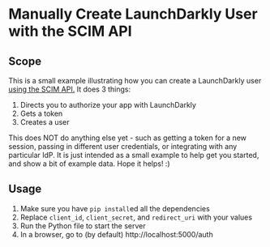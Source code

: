 # Manually Create LaunchDarkly User with the SCIM API

## Scope
This is a small example illustrating how you can create a LaunchDarkly user [using the SCIM API.](https://docs.launchdarkly.com/home/account-security/sso#user-provisioning-with-scim) It does 3 things:

1. Directs you to authorize your app with LaunchDarkly
1. Gets a token
1. Creates a user

This does NOT do anything else yet - such as getting a token for a new session, passing in different user credentials, or integrating with any particular IdP. It is just intended as a small example to help get you started, and show a bit of example data. Hope it helps! :)

## Usage

1. Make sure you have `pip install`ed all the dependencies
2. Replace `client_id`, `client_secret`, and `redirect_uri` with your values
3. Run the Python file to start the server
4. In a browser, go to (by default) http://localhost:5000/auth
